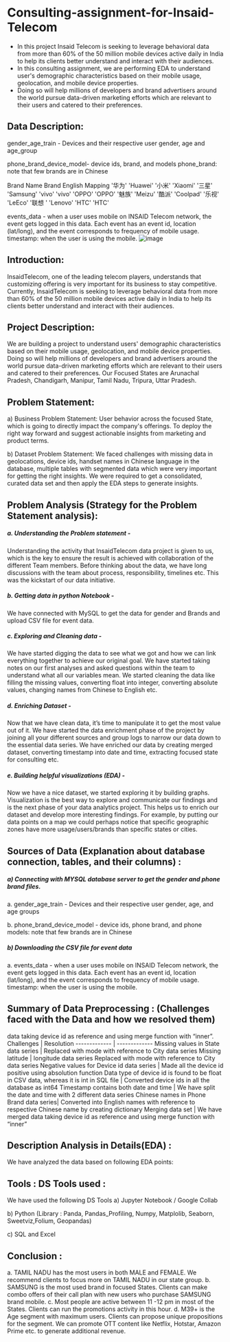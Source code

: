 # Consulting-assignment-for-Insaid-Telecom
* In this project Insaid Telecom is seeking to leverage behavioral data from more than 60% of the 50 million mobile devices active daily in India to help its clients better understand and interact with their audiences. 
* In this consulting assignment, we are performing EDA to understand user's demographic characteristics based on their mobile usage, geolocation, and mobile device properties.
*  Doing so will help millions of developers and brand advertisers around the world pursue data-driven marketing efforts which are relevant to their users and catered to their preferences.
## Data Description:
gender_age_train - Devices and their respective user gender, age and age_group

phone_brand_device_model- device ids, brand, and models phone_brand: note that few brands are in Chinese

Brand Name Brand English Mapping '华为' 'Huawei' '小米' 'Xiaomi' '三星' 'Samsung' 'vivo' 'vivo' 'OPPO' 'OPPO' '魅族' 'Meizu' '酷派' 'Coolpad' '乐视' 'LeEco' '联想 ' 'Lenovo' 'HTC' 'HTC'

events_data - when a user uses mobile on INSAID Telecom network, the event gets logged in this data. Each event has an event id, location (lat/long), and the event corresponds to frequency of mobile usage. timestamp: when the user is using the mobile.
![image](https://user-images.githubusercontent.com/97185610/165026549-407409b6-8cc4-4a00-bb28-d66e41710ae4.png)
## Introduction:

InsaidTelecom, one of the leading telecom players, understands that customizing offering
is very important for its business to stay competitive. Currently, InsaidTelecom is seeking to leverage behavioral data from more than 60% of the 50 million mobile devices active daily in India to help its clients better understand and interact with their audiences.
## Project Description:

We are building a project to understand users' demographic characteristics based on their mobile usage, geolocation, and mobile device properties. Doing so will help millions of developers and brand advertisers around the world pursue data-driven marketing efforts which are relevant to their users and catered to their preferences. Our Focused States are Arunachal Pradesh, Chandigarh, Manipur, Tamil Nadu, Tripura, Uttar Pradesh.
## Problem Statement:

a)	Business Problem Statement: User behavior across the focused State, which is going to directly impact the company's offerings. To deploy the right way forward and suggest actionable insights from marketing and product terms.

b)	Dataset Problem Statement: We faced challenges with missing data in geolocations, device ids, handset names in Chinese language in the database, multiple tables with segmented data which were very important for getting the right insights. We were required to get a consolidated, curated data set and then apply the EDA steps to generate insights.

## Problem Analysis (Strategy for the Problem Statement analysis):

##### a.	Understanding the Problem statement -

Understanding the activity that InsaidTelecom data project is given to us, which is the key to ensure the result is achieved with collaboration of the different Team members. Before thinking about the data, we have long discussions with the team about process, responsibility, timelines etc.  This was the kickstart of our data initiative.

##### b.	Getting data in python Notebook - 

We have connected with MySQL to get the data for gender and Brands and upload CSV file for event data.

##### c.	Exploring and Cleaning data - 

We have started digging the data to see what we got and how we can link everything together to achieve our original goal. We have started taking notes on our first analyses and asked questions within the team to understand what all our variables mean. We started cleaning the data like filling the missing values, converting float into integer, converting absolute values, changing names from Chinese to English etc.

##### d.	Enriching Dataset - 

Now that we have clean data, it’s time to manipulate it to get the most value out of it. We have started the data enrichment phase of the project by joining all your different sources and group logs to narrow our data down to the essential data series. We have enriched our data by creating merged dataset, converting timestamp into date and time, extracting focused state for consulting etc.

##### e.	Building helpful visualizations (EDA) - 

Now we have a nice dataset, we started exploring it by building graphs. Visualization is the best way to explore and communicate our findings and is the next phase of your data analytics project. This helps us to enrich our dataset and develop more interesting findings. For example, by putting our data points on a map we could perhaps notice that specific geographic zones have more usage/users/brands than specific states or cities.

## Sources of Data (Explanation about database connection, tables, and their columns) :

##### a)	Connecting with MYSQL database server to get the gender and phone brand files.

a.	gender_age_train - Devices and their respective user gender, age, and age groups

b.	phone_brand_device_model - device ids, phone brand, and phone models: note that few brands are in Chinese

##### b)	Downloading the CSV file for event data

a.	events_data - when a user uses mobile on INSAID Telecom network, the event gets logged in this data. Each event has an event id, location (lat/long), and the event corresponds to frequency of mobile usage. timestamp: when the user is using the mobile.

## Summary of Data Preprocessing : (Challenges faced with the Data and how we resolved them)
	
data taking device id as reference and using merge function with “inner”. 
Challenges  | Resolution
------------- | -------------
Missing values in State data series  | Replaced with mode with reference to City data series
Missing latitude  | longitude data series	Replaced with mode with reference to City data series
Negative values for Device id data series | Made all the device id positive using absolution function
Data type of device id is found to be float in CSV data, whereas it is int in SQL file | Converted device ids in all the database as int64
Timestamp contains both date and time | We have split the date and time with 2 different data series
Chinese names in Phone Brand data series| Converted into English names with reference to respective Chinese name by creating dictionary
Merging data set	| We have merged data taking device id as reference and using merge function with “inner”

## Description Analysis in Details(EDA) :


We have analyzed the data based on following EDA points:


## Tools : DS Tools used :

We have used the following DS Tools 
a)	Jupyter Notebook / Google Collab

b)	Python  (Library : Panda, Pandas_Profiling, Numpy, Matplolib, Seaborn, Sweetviz,Folium, Geopandas) 

c)	SQL and Excel

##	Conclusion :

a.	TAMIL NADU has the most users in both MALE and FEMALE. We recommend clients to focus more on TAMIL NADU in our state group.
b.	SAMSUNG is the most used brand in focused States. Clients can make combo offers of their call plan with new users who purchase SAMSUNG brand mobile.
c.	Most people are active between 11 -12 pm in most of the States. Clients can run the promotions activity in this hour.
d.	M39+ is the Age segment with maximum users. Clients can propose unique propositions for the segment. We can promote OTT content like Netflix, Hotstar, Amazon Prime etc. to generate additional revenue.

